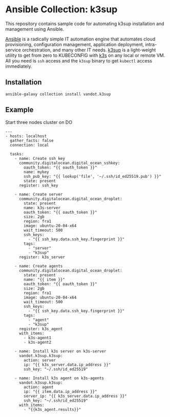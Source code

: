 # Ansible Collection: k3sup

This repository contains sample code for automating k3sup installation and management using Ansible.

[Ansible](https://www.ansible.com/) is a radically simple IT automation engine that automates cloud provisioning, configuration management, application deployment, intra-service orchestration, and many other IT needs.
[k3sup](https://k3sup.dev/) is a light-weight utility to get from zero to KUBECONFIG with [k3s](https://k3s.io/) on any local or remote VM. All you need is `ssh` access and the `k3sup` binary to get `kubectl` access immediately.

## Installation

`ansible-galaxy collection install vandot.k3sup`

## Example

Start three nodes cluster on DO

```
---
- hosts: localhost
  gather_facts: false
  connection: local

  tasks:
    - name: Create ssh key
      community.digitalocean.digital_ocean_sshkey:
        oauth_token: "{{ oauth_token }}"
        name: mykey
        ssh_pub_key: "{{ lookup('file', '~/.ssh/id_ed25519.pub') }}"
        state: present
      register: ssh_key

    - name: Create server
      community.digitalocean.digital_ocean_droplet:
        state: present
        name: k3s-server
        oauth_token: "{{ oauth_token }}"
        size: 2gb
        region: fra1
        image: ubuntu-20-04-x64
        wait_timeout: 500
        ssh_keys:
          - "{{ ssh_key.data.ssh_key.fingerprint }}"
        tags:
          - "server"
          - "k3sup"
      register: k3s_server

    - name: Create agents
      community.digitalocean.digital_ocean_droplet:
        state: present
        name: "{{ item }}"
        oauth_token: "{{ oauth_token }}"
        size: 2gb
        region: fra1
        image: ubuntu-20-04-x64
        wait_timeout: 500
        ssh_keys:
          - "{{ ssh_key.data.ssh_key.fingerprint }}"
        tags:
          - "agent"
          - "k3sup"
      register: k3s_agent
      with_items:
        - k3s-agent1
        - k3s-agent2

    - name: Install k3s server on k3s-server
      vandot.k3sup.k3sup:
        action: server
        ip: "{{ k3s_server.data.ip_address }}"
        ssh_key: "~/.ssh/id_ed25519"

    - name: Install k3s agent on k3s-agents
      vandot.k3sup.k3sup:
        action: agent
        ip: "{{ item.data.ip_address }}"
        server_ip: "{{ k3s_server.data.ip_address }}"
        ssh_key: "~/.ssh/id_ed25519"
      with_items:
        - "{{k3s_agent.results}}"
```